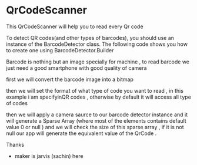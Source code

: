 # QrCodeScanner
This QrCodeScanner will help you to read every Qr code 

To detect QR codes(and other types of barcodes), you should use an instance of the BarcodeDetector class. 
The following code shows you how to create one using BarcodeDetector.Builder

Barcode is nothing but an image specially for machine , to read barcode we just need a good smartphone with good quality of camera 

first we will convert the barcode image into a bitmap 

then we will set the format of what type of code you want to read , in this example i am specifyinQR codes , 
otherwise by default it will access all type of codes 

then we will apply a camera saurce to our barcode detector instance 
and it will generate a Sparse Array (where most of the elements contains default value 0 or null ) 
and we will check the size of this sparse array , if it is not null our app will generate the equivalent value of the QrCode . 

Thanks 
- maker is jarvis (sachin) here 


